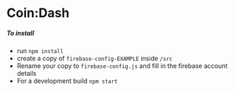 # Coin:Dash

##### To install
- run `npm install`
- create a copy of `firebase-config-EXAMPLE` inside `/src`
- Rename your copy to `firebase-config.js` and fill in the firebase account details
- For a development build `npm start`
